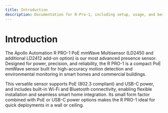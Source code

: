 ```yaml
---
title: Introduction
description: Documentation for R-Pro-1, including setup, usage, and best practices.
---
```

# Introduction

The Apollo Automation R PRO-1 PoE mmWave Multisensor (LD2450 and additional LD2412 add-on option) is our most advanced presence sensor. Designed for power, precision, and reliability, the R PRO-1 is a compact PoE mmWave sensor built for high-accuracy motion detection and environmental monitoring in smart homes and commercial buildings.

This versatile sensor supports PoE (802.3 compliant) and USB-C power, and includes built-in Wi-Fi and Bluetooth connectivity, enabling flexible installation and seamless smart home integration. Its small form factor combined with PoE or USB-C power options makes the R PRO-1 ideal for quick deployments in a wall or ceiling.
